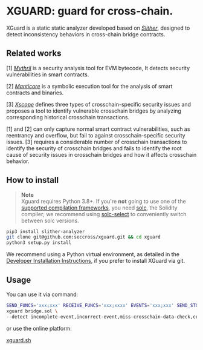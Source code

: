 # XGUARD: guard for cross-chain.

XGuard is a static static analyzer developed based on [*Slither*](https://github.com/crytic/slither), designed to detect inconsistency behaviors in cross-chain bridge contracts.

## Related works

[1]  [*Mythril*](https://github.com/Consensys/mythri) is a security analysis tool for EVM bytecode, It detects security vulnerabilities in smart contracts.

[2] [*Manticore*](https://ieeexplore.ieee.org/document/8952204) is a symbolic execution tool for the analysis of smart contracts and binaries. 

[3] [*Xscope*](https://dl.acm.org/doi/abs/10.1145/3551349.3559520)  defines three types of crosschain-specific security issues and proposes a tool to identify vulnerable crosschain bridges by analyzing corresponding historical crosschain transactions. 

[1] and [2] can only capture normal smart contract vulnerabilities, such as reentrancy and overflow, but fail to against crosschain-specific security issues. [3] requires a considerable number of crosschain transactions to identify the security of crosschain bridges and fails to identify the root cause of security issues in crosschain bridges and how it affects crosschain behavior. 

## How to install

> **Note** <br />
> Xguard requires Python 3.8+.
If you're **not** going to use one of the [supported compilation frameworks](https://github.com/crytic/crytic-compile), you need [solc](https://github.com/ethereum/solidity/), the Solidity compiler; we recommend using [solc-select](https://github.com/crytic/solc-select) to conveniently switch between solc versions.

```bash
pip3 install slither-analyzer
git clone git@github.com:seccross/xguard.git && cd xguard
python3 setup.py install
```

We recommend using a Python virtual environment, as detailed in the [Developer Installation Instructions](https://github.com/trailofbits/slither/wiki/Developer-installation), if you prefer to install XGuard via git.

## Usage

You can use it via command:

```bash
SEND_FUNCS='xxx;xxx' RECEIVE_FUNCS='xxx;xxxx' EVENTS='xxx;xxx' SEND_STORES='xxx;xxx' \
xguard bridge.sol \
--detect incomplete-event,incorrect-event,miss-crosschain-data-check,crosschain-message-injection
```

or use the online platform:

[xguard.sh](https://xguard.sh)